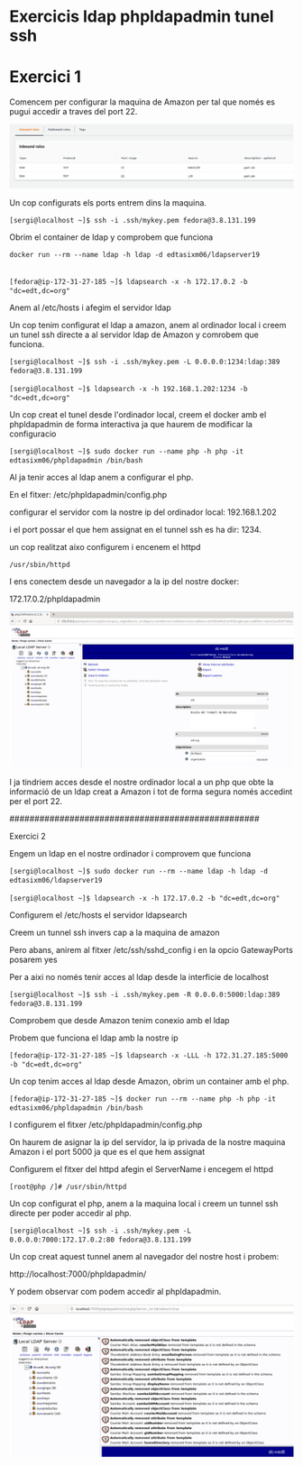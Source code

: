 # Exercicis ldap phpldapadmin tunel ssh

# Exercici 1

Comencem per configurar la maquina de Amazon per tal que només es pugui accedir a traves del port 22.

![foto1](./img/1.png)

Un cop configurats els ports entrem dins la maquina.


```
[sergi@localhost ~]$ ssh -i .ssh/mykey.pem fedora@3.8.131.199
```

Obrim el container de ldap y comprobem que funciona

```
docker run --rm --name ldap -h ldap -d edtasixm06/ldapserver19


[fedora@ip-172-31-27-185 ~]$ ldapsearch -x -h 172.17.0.2 -b "dc=edt,dc=org"

```

Anem al /etc/hosts i afegim el servidor ldap

Un cop tenim configurat el ldap a amazon, anem al ordinador local i creem un tunel ssh directe a al servidor ldap de Amazon y comrobem que funciona.

```
[sergi@localhost ~]$ ssh -i .ssh/mykey.pem -L 0.0.0.0:1234:ldap:389 fedora@3.8.131.199

[sergi@localhost ~]$ ldapsearch -x -h 192.168.1.202:1234 -b "dc=edt,dc=org"

```

Un cop creat el tunel desde l'ordinador local, creem el docker amb el phpldapadmin de forma interactiva ja que haurem de modificar la configuracio

```
[sergi@localhost ~]$ sudo docker run --name php -h php -it edtasixm06/phpldapadmin /bin/bash
```

Al ja tenir acces al ldap anem a configurar el php.

En el fitxer: /etc/phpldapadmin/config.php

configurar el servidor com la nostre ip del ordinador local: 192.168.1.202

i el port possar el que hem assignat en el tunnel ssh es ha dir: 1234.

un cop realitzat aixo configurem i encenem el httpd

```
/usr/sbin/httpd
```

I ens conectem desde un navegador a la ip del nostre docker:

172.17.0.2/phpldapadmin

![foto2](./img/2.png)

I ja tindriem acces desde el nostre ordinador local a un php que obte la informació de un ldap creat a Amazon i tot de forma segura només accedint per el port 22.

##################################################

Exercici 2

Engem un ldap en el nostre ordinador i comprovem que funciona

```
[sergi@localhost ~]$ sudo docker run --rm --name ldap -h ldap -d edtasixm06/ldapserver19

[sergi@localhost ~]$ ldapsearch -x -h 172.17.0.2 -b "dc=edt,dc=org"
```

Configurem el /etc/hosts el servidor ldapsearch

Creem un tunnel ssh invers cap a la maquina de amazon

Pero abans, anirem al fitxer /etc/ssh/sshd_config i en la opcio GatewayPorts posarem yes

Per a aixi no només tenir acces al ldap desde la interficie de localhost

```
[sergi@localhost ~]$ ssh -i .ssh/mykey.pem -R 0.0.0.0:5000:ldap:389 fedora@3.8.131.199
```

Comprobem que desde Amazon tenim conexio amb el ldap

Probem que funciona el ldap amb la nostre ip

```
[fedora@ip-172-31-27-185 ~]$ ldapsearch -x -LLL -h 172.31.27.185:5000 -b "dc=edt,dc=org"
```

Un cop tenim acces al ldap desde Amazon, obrim un container amb el php.

```
[fedora@ip-172-31-27-185 ~]$ docker run --rm --name php -h php -it edtasixm06/phpldapadmin /bin/bash
```
 I configurem el fitxer /etc/phpldapadmin/config.php

On haurem de asignar la ip del servidor, la ip privada de la nostre maquina Amazon i el port 5000 ja que es el que hem assignat

Configurem el fitxer del httpd afegin el ServerName i encegem el httpd

```
[root@php /]# /usr/sbin/httpd
```

Un cop configurat el php, anem a la maquina local i creem un tunnel ssh directe per poder accedir al php.

```
[sergi@localhost ~]$ ssh -i .ssh/mykey.pem -L 0.0.0.0:7000:172.17.0.2:80 fedora@3.8.131.199
```

Un cop creat aquest tunnel anem al navegador del nostre host i probem:

http://localhost:7000/phpldapadmin/

Y podem observar com podem accedir al phpldapadmin.

![foto3](./img/3.png)
